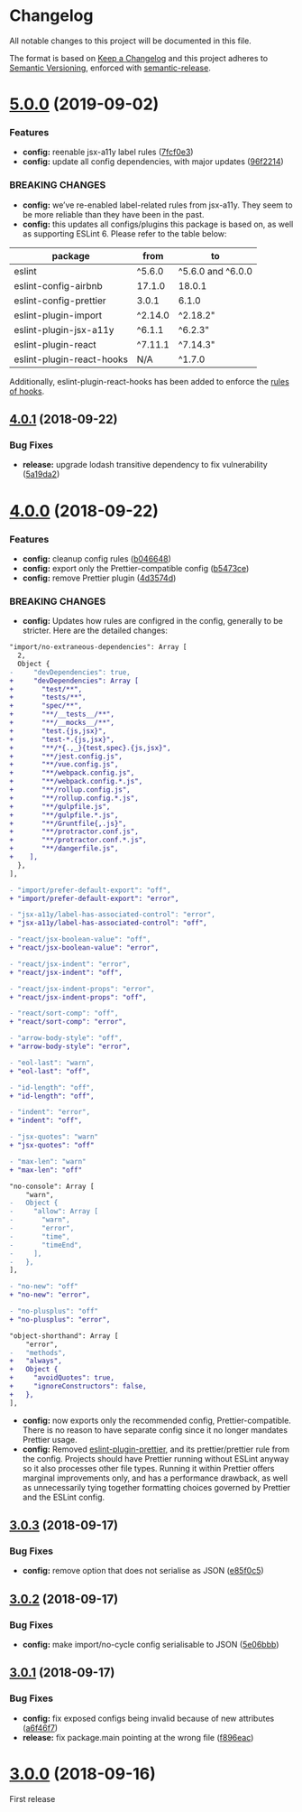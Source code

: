 # Changelog

All notable changes to this project will be documented in this file.

The format is based on [Keep a Changelog](https://keepachangelog.com/en/1.0.0/) and this project adheres to [Semantic Versioning](https://semver.org/spec/v2.0.0.html), enforced with [semantic-release](https://github.com/semantic-release/semantic-release).

# [5.0.0](https://github.com/thibaudcolas/eslint-plugin-cookbook/compare/v4.0.1...v5.0.0) (2019-09-02)

### Features

- **config:** reenable jsx-a11y label rules ([7fcf0e3](https://github.com/thibaudcolas/eslint-plugin-cookbook/commit/7fcf0e3))
- **config:** update all config dependencies, with major updates ([96f2214](https://github.com/thibaudcolas/eslint-plugin-cookbook/commit/96f2214))

### BREAKING CHANGES

- **config:** we’ve re-enabled label-related rules from jsx-a11y. They seem to be more reliable than they have been in the past.
- **config:** this updates all configs/plugins this package is based on, as well as supporting ESLint 6. Please refer to the table below:

| package                   | from    | to                |
| ------------------------- | ------- | ----------------- |
| eslint                    | ^5.6.0  | ^5.6.0 and ^6.0.0 |
| eslint-config-airbnb      | 17.1.0  | 18.0.1            |
| eslint-config-prettier    | 3.0.1   | 6.1.0             |
| eslint-plugin-import      | ^2.14.0 | ^2.18.2"          |
| eslint-plugin-jsx-a11y    | ^6.1.1  | ^6.2.3"           |
| eslint-plugin-react       | ^7.11.1 | ^7.14.3"          |
| eslint-plugin-react-hooks | N/A     | ^1.7.0            |

Additionally, eslint-plugin-react-hooks has been added to enforce the [rules of hooks](https://reactjs.org/docs/hooks-rules.html).

## [4.0.1](https://github.com/thibaudcolas/eslint-plugin-cookbook/compare/v4.0.0...v4.0.1) (2018-09-22)

### Bug Fixes

- **release:** upgrade lodash transitive dependency to fix vulnerability ([5a19da2](https://github.com/thibaudcolas/eslint-plugin-cookbook/commit/5a19da2))

# [4.0.0](https://github.com/thibaudcolas/eslint-plugin-cookbook/compare/v3.0.3...v4.0.0) (2018-09-22)

### Features

- **config:** cleanup config rules ([b046648](https://github.com/thibaudcolas/eslint-plugin-cookbook/commit/b046648))
- **config:** export only the Prettier-compatible config ([b5473ce](https://github.com/thibaudcolas/eslint-plugin-cookbook/commit/b5473ce))
- **config:** remove Prettier plugin ([4d3574d](https://github.com/thibaudcolas/eslint-plugin-cookbook/commit/4d3574d))

### BREAKING CHANGES

- **config:** Updates how rules are configred in the config, generally to be stricter. Here are the detailed changes:

```diff
"import/no-extraneous-dependencies": Array [
  2,
  Object {
-     "devDependencies": true,
+     "devDependencies": Array [
+       "test/**",
+       "tests/**",
+       "spec/**",
+       "**/__tests__/**",
+       "**/__mocks__/**",
+       "test.{js,jsx}",
+       "test-*.{js,jsx}",
+       "**/*{.,_}{test,spec}.{js,jsx}",
+       "**/jest.config.js",
+       "**/vue.config.js",
+       "**/webpack.config.js",
+       "**/webpack.config.*.js",
+       "**/rollup.config.js",
+       "**/rollup.config.*.js",
+       "**/gulpfile.js",
+       "**/gulpfile.*.js",
+       "**/Gruntfile{,.js}",
+       "**/protractor.conf.js",
+       "**/protractor.conf.*.js",
+       "**/dangerfile.js",
+    ],
  },
],

- "import/prefer-default-export": "off",
+ "import/prefer-default-export": "error",

- "jsx-a11y/label-has-associated-control": "error",
+ "jsx-a11y/label-has-associated-control": "off",

- "react/jsx-boolean-value": "off",
+ "react/jsx-boolean-value": "error",

- "react/jsx-indent": "error",
+ "react/jsx-indent": "off",

- "react/jsx-indent-props": "error",
+ "react/jsx-indent-props": "off",

- "react/sort-comp": "off",
+ "react/sort-comp": "error",

- "arrow-body-style": "off",
+ "arrow-body-style": "error",

- "eol-last": "warn",
+ "eol-last": "off",

- "id-length": "off",
+ "id-length": "off",

- "indent": "error",
+ "indent": "off",

- "jsx-quotes": "warn"
+ "jsx-quotes": "off"

- "max-len": "warn"
+ "max-len": "off"

"no-console": Array [
    "warn",
-   Object {
-     "allow": Array [
-       "warn",
-       "error",
-       "time",
-       "timeEnd",
-     ],
-   },
],

- "no-new": "off"
+ "no-new": "error",

- "no-plusplus": "off"
+ "no-plusplus": "error",

"object-shorthand": Array [
    "error",
-   "methods",
+   "always",
+   Object {
+     "avoidQuotes": true,
+     "ignoreConstructors": false,
+   },
],
```

- **config:** now exports only the recommended config, Prettier-compatible. There is no reason to have separate config since it no longer mandates Prettier usage.
- **config:** Removed [eslint-plugin-prettier](https://github.com/prettier/eslint-plugin-prettier), and its prettier/prettier rule from the config. Projects should have Prettier running without ESLint anyway so it also processes other file types. Running it within Prettier offers marginal improvements only, and has a performance drawback, as well as unnecessarily tying together formatting choices governed by Prettier and the ESLint config.

## [3.0.3](https://github.com/thibaudcolas/eslint-plugin-cookbook/compare/v3.0.2...v3.0.3) (2018-09-17)

### Bug Fixes

- **config:** remove option that does not serialise as JSON ([e85f0c5](https://github.com/thibaudcolas/eslint-plugin-cookbook/commit/e85f0c5))

## [3.0.2](https://github.com/thibaudcolas/eslint-plugin-cookbook/compare/v3.0.1...v3.0.2) (2018-09-17)

### Bug Fixes

- **config:** make import/no-cycle config serialisable to JSON ([5e06bbb](https://github.com/thibaudcolas/eslint-plugin-cookbook/commit/5e06bbb))

## [3.0.1](https://github.com/thibaudcolas/eslint-plugin-cookbook/compare/v3.0.0...v3.0.1) (2018-09-17)

### Bug Fixes

- **config:** fix exposed configs being invalid because of new attributes ([a6f46f7](https://github.com/thibaudcolas/eslint-plugin-cookbook/commit/a6f46f7))
- **release:** fix package.main pointing at the wrong file ([f896eac](https://github.com/thibaudcolas/eslint-plugin-cookbook/commit/f896eac))

# [3.0.0](https://github.com/thibaudcolas/stylelint-config-cookbook/tree/v3.0.0) (2018-09-16)

First release
